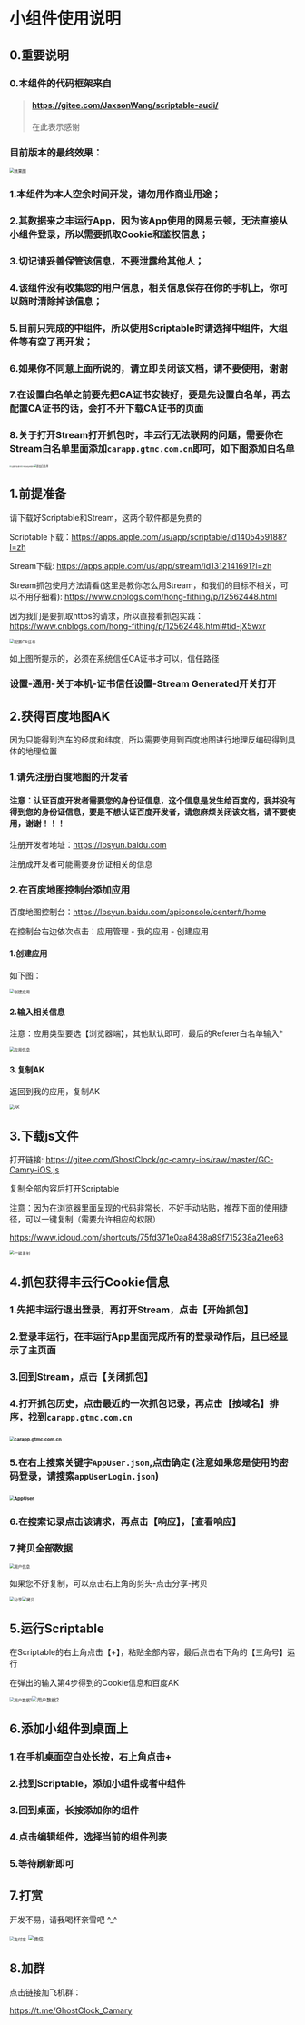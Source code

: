 # 小组件使用说明

## 0.重要说明

### 0.本组件的代码框架来自

> #### https://gitee.com/JaxsonWang/scriptable-audi/
>
> 在此表示感谢

### 目前版本的最终效果：

<img src="images/效果图.PNG" alt="效果图" style="zoom:50%;"/>

### 1.本组件为本人空余时间开发，请勿用作商业用途；

### 2.其数据来之丰运行App，因为该App使用的网易云顿，无法直接从小组件登录，所以需要抓取Cookie和鉴权信息；

### 3.切记请妥善保管该信息，不要泄露给其他人；

### 4.该组件没有收集您的用户信息，相关信息保存在你的手机上，你可以随时清除掉该信息；

### 5.目前只完成的中组件，所以使用Scriptable时请选择中组件，大组件等有空了再开发；

### 6.如果你不同意上面所说的，请立即关闭该文档，请不要使用，谢谢

### 7.在设置白名单之前要先把CA证书安装好，要是先设置白名单，再去配置CA证书的话，会打不开下载CA证书的页面

### 8.关于打开Stream打开抓包时，丰云行无法联网的问题，需要你在Stream白名单里面添加`carapp.gtmc.com.cn`即可，如下图添加白名单

<img src="images/设置抓包模式.png" alt="设置抓包模式" style="zoom:20%;" /><img src="images/开启白名单模式.png" alt="开启白名单模式" style="zoom:20%;"/><img src="images/添加白名单.png" alt="添加白名单" style="zoom:30%;" />



## 1.前提准备

请下载好Scriptable和Stream，这两个软件都是免费的

Scriptable下载：https://apps.apple.com/us/app/scriptable/id1405459188?l=zh

Stream下载:  https://apps.apple.com/us/app/stream/id1312141691?l=zh

Stream抓包使用方法请看(这里是教你怎么用Stream，和我们的目标不相关，可以不用仔细看):  https://www.cnblogs.com/hong-fithing/p/12562448.html

因为我们是要抓取https的请求，所以直接看抓包实践：https://www.cnblogs.com/hong-fithing/p/12562448.html#tid-jX5wxr

<img src="images/配置CA证书.png" alt="配置CA证书" style="zoom:50%;" />

如上图所提示的，必须在系统信任CA证书才可以，信任路径

### 设置-通用-关于本机-证书信任设置-Stream Generated开关打开



## 2.获得百度地图AK

因为只能得到汽车的经度和纬度，所以需要使用到百度地图进行地理反编码得到具体的地理位置

### 1.请先注册百度地图的开发者

#### 注意：认证百度开发者需要您的身份证信息，这个信息是发生给百度的，我并没有得到您的身份证信息，要是不想认证百度开发者，请您麻烦关闭该文档，请不要使用，谢谢！！！

注册开发者地址：https://lbsyun.baidu.com

注册成开发者可能需要身份证相关的信息

### 2.在百度地图控制台添加应用

百度地图控制台：https://lbsyun.baidu.com/apiconsole/center#/home

在控制台右边依次点击：应用管理 - 我的应用 - 创建应用

#### 1.创建应用

如下图：

<img src="images/创建应用.png" alt="创建应用" style="zoom:50%;" />

#### 2.输入相关信息

注意：应用类型要选【浏览器端】，其他默认即可，最后的Referer白名单输入*

<img src="images/应用信息.png" alt="应用信息" style="zoom:50%;" />

#### 3.复制AK

返回到我的应用，复制AK

<img src="images/AK.png" alt="AK" style="zoom:50%;" />



## 3.下载js文件

打开链接: https://gitee.com/GhostClock/gc-camry-ios/raw/master/GC-Camry-iOS.js

复制全部内容后打开Scriptable

注意：因为在浏览器里面呈现的代码非常长，不好手动粘贴，推荐下面的使用捷径，可以一键复制（需要允许相应的权限）

https://www.icloud.com/shortcuts/75fd371e0aa8438a89f715238a21ee68

<img src="images/一键复制.PNG" alt="一键复制" style="zoom:50%;" />

## 4.抓包获得丰云行Cookie信息

### 1.先把丰运行退出登录，再打开Stream，点击【开始抓包】

### 2.登录丰运行，在丰运行App里面完成所有的登录动作后，且已经显示了主页面

### 3.回到Stream，点击【关闭抓包】

### 4.打开抓包历史，点击最近的一次抓包记录，再点击【按域名】排序，找到`carapp.gtmc.com.cn`

### <img src="images/carapp.gtmc.com.cn.png" alt="carapp.gtmc.com.cn" style="zoom:50%;" />

### 5.在右上搜索关键字`AppUser.json`,点击确定 (注意如果您是使用的密码登录，请搜索`appUserLogin.json`)

### <img src="images/AppUser.png" alt="AppUser" style="zoom:50%;" />

### 6.在搜索记录点击该请求，再点击【响应】，【查看响应】

### 7.拷贝全部数据

<img src="images/用户信息.png" alt="用户信息" style="zoom:50%;" />

如果您不好复制，可以点击右上角的剪头-点击分享-拷贝

<img src="images/分享.jpg" alt="分享" style="zoom:50%;" /><img src="images/拷贝.jpg" alt="拷贝" style="zoom:50%;" />

## 5.运行Scriptable

在Scriptable的右上角点击【+】，粘贴全部内容，最后点击右下角的【三角号】运行

在弹出的输入第4步得到的Cookie信息和百度AK

<img src="images/用户数据1.png" alt="用户数据1" style="zoom:50%;" /><img src="images/用户数据2.png" alt="用户数据2" style="zoom:60%;" />

## 6.添加小组件到桌面上

### 1.在手机桌面空白处长按，右上角点击+

### 2.找到Scriptable，添加小组件或者中组件

### 3.回到桌面，长按添加你的组件

### 4.点击编辑组件，选择当前的组件列表

### 5.等待刷新即可

## 7.打赏

开发不易，请我喝杯奈雪吧 ^_^

<img src="images/支付宝.png" alt="支付宝" style="zoom:50%;" /> <img src="images/微信.png" alt="微信" style="zoom:60%;" />



## 8.加群

点击链接加飞机群：

https://t.me/GhostClock_Camary

